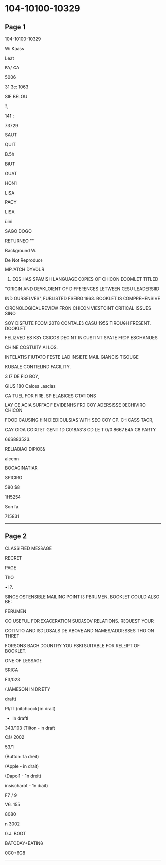 # 104-10100-10329

## Page 1

104-10100-10329

Wi Kaass

Leat

FA/ CA

5006

31 3c: 1063

SIE BELOU

?,

141':

73729

SAUT

QUIT

B.5h

BiUT

GUAT

HON1

LiSA

PACY

LISA

üini

SAGO DOGO

RETURNEO ""

Background W.

De Not Reproduce

MP.'ATCH DYVOUR

1. EQS HAS SPAMISH LANGUAGE COPIES OF CHICON DOOMLET TITLED

"ORIGIN AND DEVKLOIENT OF DIFFERENCES LETWEEN CESU LEADERSIID

IND OURSELVES", FUBLISTED FSEIRG 1963. BOOKLET IS COMPREHENSIVE

CIRONOLOGICAL REVIEW FRON CHICON VIESTOINT CRITICAL ISSUES SINO

SOY DISFUTE FOOM 20T8 CONTALES CASU 195S TIROUGH FRESENT. DOOKLET

FELIZVED ES KSY CSICOS DECINT IN CUSTINT SPATE FROP ESCHANUES

CHINE COSTUITA AI LOS.

INTELATIS FIUTATO FESTE LAD INSIETE MAIL GIANCIS TISOUGE

KUBALE CONTIELIND FACILITY.

3 I7 DE FIO BOY,

GIUS 180 Calces Lascias

CA TUEL FOR FIRE. SP ELABICES CTATIONS

LAY CE ACIA SURFACI" EVIDENHS FRO COY ADERSISSE DECHIVIRO CHICON

FOOD CAUSING HIN DIEDICULSIAS WITH SEO COY CP. CH CASS TACR,

CAY GIOA COIXTET GENT 1D C018A318 CD LE T 0/0 8667 E4A C8 PARTY

66S883523.

RELIABIAO DIPIOE&

alcenn

BOOAGINATIAR

SPICIRO

580 $8

1H5254

Son fa.

715831

---

## Page 2

CLASSIFIED MESSAGE

RECRET

PAGE

ThO

•i ?.

SINCE OSTENSIBLE MAILING POINT IS PBRUMEN, BOOKLET COULD ALSO BE:

FERUMEN

CO USEFUL FOR EXACERATION SUDASOV RELATIONS. REQUEST YOUR

COTINTO AND ISOLOSALS DE ABOVE AND NAMES/ADDIESSES THO ON THRET

FORSONS BACH COUNTRY YOU FSKI SUITABLE FOR RELEIPT OF BOOKLET.

ONE OF LESSAGE

SRICA

F3/023

(JAMESON IN DRIETY

draft)

PI/IT (nitchcock] in drait)

- In draftl

343/103 (Tilton - in draft

Cả/ 2002

53/1

(Button: 1a dreit)

(Apple - in drait)

(Dapol1 - 1n dreit)

insischarot - 1n drait)

F7 / 9

V6. 155

8080

n 3002

0.J. BOOT

BATODAY+EATING

0C0+6G8

---

